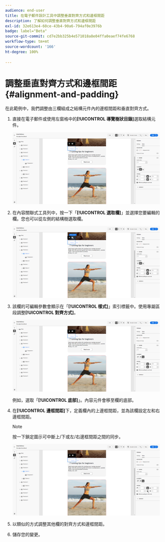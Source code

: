 ```yaml
---
audience: end-user
title: 在電子郵件設計工具中調整垂直對齊方式和邊框間距
description: 了解如何調整垂直對齊方式和邊框間距
exl-id: 32e613e4-60ce-43b4-90a6-794af0e3976b
badge: label="Beta"
source-git-commit: cd7e2bb325b4e571018a8e04ffa0eaef74fe6768
workflow-type: tm+mt
source-wordcount: '166'
ht-degree: 100%

---
```



# 調整垂直對齊方式和邊框間距 {#alignment-and-padding}

在此範例中，我們調整由三欄組成之結構元件內的邊框間距和垂直對齊方式。

1. 直接在電子郵件或使用左窗格中的&#x200B;**[!UICONTROL 導覽樹狀目錄]**&#x200B;選取結構元件。

   ![](assets/alignment_1.png)

1. 在內容關聯式工具列中，按一下「**[!UICONTROL 選取欄]**」並選擇您要編輯的欄。您也可以從左側的結構樹選取欄。

   ![](assets/alignment_2.png)

1. 該欄的可編輯參數會顯示在「**[!UICONTROL 樣式]**」索引標籤中。使用專屬區段調整&#x200B;**[!UICONTROL 對齊方式]**。

   ![](assets/alignment_3.png)

   例如，選取「**[!UICONTROL 底部]**」。內容元件會移至欄的底部。

1. 在&#x200B;**[!UICONTROL 邊框間距]**&#x200B;下，定義欄內的上邊框間距，並為該欄設定左和右邊框間距。

   >[!NOTE]
   >
   >按一下鎖定圖示可中斷上/下或左/右邊框間距之間的同步。

   ![](assets/alignment_4.png)

1. 以類似的方式調整其他欄的對齊方式和邊框間距。

1. 儲存您的變更。
